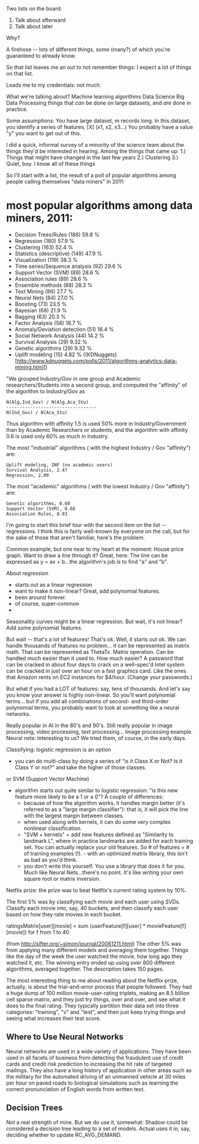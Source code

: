 Two lists on the board: 
1. Talk about afterward
2. Talk about later

Why? 

A firehose -- lots of different things, some (many?) of which you're guaranteed to already know.

So that list leaves me an out to not remember things: I expect a lot of things on that list. 

Leads me to my credentials: 
not much. 

What we're talking about? 
Machine learning algorithms
Data Science
Big Data Processing
things that _can_ be done on large datasets, and _are_ done in practice. 

Some assumptions: 
You have large dataset, m records long. 
In this dataset, you identify a series of features, [X] (x1, x2, x3…)
You probably have a value "y" you want to get out of this.


I did a quick, informal survey of a minority of the science team about the things they'd be interested in hearing. Among the things that came up: 
1.) Things that might have changed in the last few years
2.) Clustering
3.) Quiet, boy. I know all of these things

So I'll start with a list, the result of a poll of popular algorithms among people calling themselves "data miners" in 2011: 

# most popular algorithms among data miners, 2011: 
* Decision Trees/Rules (186) 	59.8 %
* Regression (180) 	57.9 %
* Clustering (163) 	52.4 %
* Statistics (descriptive) (149) 	47.9 %
* Visualization (119) 	38.3 %
* Time series/Sequence analysis (92) 	29.6 %
* Support Vector (SVM) (89) 	28.6 %
* Association rules (89) 	28.6 %
* Ensemble methods (88) 	28.3 %
* Text Mining (86) 	27.7 %
* Neural Nets (84) 	27.0 %
* Boosting (73) 	23.5 %
* Bayesian (68) 	21.9 %
* Bagging (63) 	20.3 %
* Factor Analysis (58) 	18.7 %
* Anomaly/Deviation detection (51) 	16.4 %
* Social Network Analysis (44) 	14.2 %
* Survival Analysis (29) 	9.32 %
* Genetic algorithms (29) 	9.32 %
* Uplift modeling (15) 	4.82 %
((KDNuggets)[http://www.kdnuggets.com/polls/2011/algorithms-analytics-data-mining.html])

"We grouped Industry/Gov in one group and Academic researchers/Students into a second group, and computed the "affinity" of the algorithm to Industry/Gov as

    N(Alg,Ind_Gov) / N(Alg,Aca_Stu)
    ----------------------------------
    N(Ind_Gov) / N(Aca_Stu) 

Thus algorithm with affinity 1.5 is used 50% more in Industry/Government than by Academic Researchers or students, and the algorithm with affinity 0.6 is used only 60% as much in Industry.

The most "industrial" algorithms ( with the highest Industry / Gov "affinity") are:

    Uplift modeling, INF (no academic users)
    Survival Analysis, 2.47
    Regression, 2.00 

The most "academic" algorithms ( with the lowest Industry / Gov "affinity") are:

    Genetic algorithms, 0.60
    Support Vector (SVM), 0.66
    Association Rules, 0.83 


I'm going to start this brief tour with the second item on the list -- regressions. I think this is fairly well-known by everyone on the call, but for the sake of those that aren't familiar, here's the problem. 

Common example, but one near to my heart at the moment: 
House price graph. 
Want to draw a line through it?  Great, here.
The line can be expressed as y = ax + b…the algorithm's job is to find "a" and "b". 

About regression
 - starts out as a linear regression
 - want to make it non-linear?  Great, add polynomial features. 
 - been around forever. 
 - of course, super-common
 - 

Seasonality curves might be a linear regression. But wait, it's not linear? Add some polynomial features. 

But wait -- that's a lot of features!  That's ok. Well, it starts out ok. We can handle thousands of features no problem… it can be represented as matrix math. 
That can be represented as ThetaTx. Matrix operation. Can be handled much easier than it used to. 
How much easier? 
A password that can be cracked in about four days to crack on a well-spec'd Intel system can be cracked in just over an hour on a fast graphics card. Like the ones that Amazon rents on EC2 instances for $4/hour. 
(Change your passwords.)

But what if you had a LOT of features: say, tens of thousands. And let's say you know your answer is highly non-linear. So you'll want polynomial terms… but if you add all combinations of second- and third-order polynomial terms, you probably want to look at something like a neural networks. 

Really popular in AI in the 80's and 90's. Still really popular in image processing, video processing, text processing… 
Image processing example. 
Neural nets: interesting to us?  We tried them, of course, in the early days.  

Classifying: logistic regression is an option
 - you can do multi-class by doing a series of "is it Class X or Not? Is it Class Y or not?" and take the higher of those classes. 


or SVM (Support Vector Machine) 
 - algorithm starts out quite similar to logistic regression: "is this new feature more likely to be a 1 or a 0"? A couple of differences: 
     - because of how the algorithm works, it handles margin better (it's referred to as a "large margin classifier"): that is, it will pick the line with the largest margin between classes. 
     - when used along with kernels, it can do some very complex nonlinear classification. 
     - "SVM + kernels" = add new features defined as "Similarity to landmark L", where in practice landmarks are added for each training set. You can actually replace your old features. So # of features = # of training examples (!). 
     		- with an optimized matrix library, this isn't as bad as you'd think. 
     - you don't write this yourself. You use a library that does it for you.  Much like Neural Nets…there's no point. It's like writing your own square root or matrix inversion. 
 
Netflix prize: the prize was to beat Netflix's current rating system by 10%.  

The first 5% was by classifying each movie and each user using SVDs. Classify each movie into, say, 40 buckets, and then classify each user based on how they rate movies in each bucket. 

ratingsMatrix[user][movie] = sum (userFeature[f][user] * movieFeature[f][movie]) for f from 1 to 40

(from http://sifter.org/~simon/journal/20061211.html)
The other 5% was from applying many different models and averaging them together. Things like the day of the week the user watched the movie, how long ago they watched it, etc.
The winning entry ended up using over 800 different algorithms, averaged together. The description takes 150 pages. 

The most interesting thing to me about reading about the Netflix prize, actually, is about the trial-and-error process that people followed. They had a huge dump of 100 million movie-user-rating triplets, making an 8.5 billion cell sparse matrix, and they just try things, over and over, and see what it does to the final rating. They typically partition their data set into three categories: "training", "v" and "test", and then just keep trying things and seeing what increases their test score.   



Where to Use Neural Networks
----------------------------
Neural networks are used in a wide variety of applications.  They have been used in all facets of business from detecting  the fraudulent use of credit cards and credit risk prediction to increasing the hit rate of targeted mailings.  They also have a long history of application in other areas such as the military for the automated driving of an unmanned vehicle at 30 miles per hour on paved roads to biological simulations such as learning the correct pronunciation of English words from written text.

Decision Trees
--------------

Not a real strength of mine. But we do use it, somewhat: Shadow could be considered a decision tree leading to a set of models. Actual uses it in, say, deciding whether to update RC_AVG_DEMAND. 
